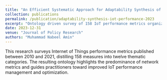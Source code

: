 ```yaml
---
title: "An Efficient Systematic Approach for Adaptability Synthesis of IoT Performance"
collection: publications
permalink: /publication/adaptability-synthesis-iot-performance-2023
excerpt: "Ontology driven survey of 158 IoT performance metrics organized across twelve measurement categories for holistic assessment."
date: 2023-12-31
venue: "Journal of Policy Research"
authors: "Muhammad Nabeel Amin"
---
```


This research surveys Internet of Things performance metrics published between 2010 and 2021, distilling 158 measures into twelve thematic categories. The resulting ontology highlights the predominance of network metrics and guides practitioners toward improved IoT performance management and optimization.
